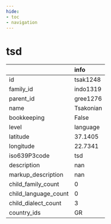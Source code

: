```yaml
---
hide:
- toc
- navigation
---
```

# tsd
|                      | info      |
|:---------------------|:----------|
| id                   | tsak1248  |
| family_id            | indo1319  |
| parent_id            | gree1276  |
| name                 | Tsakonian |
| bookkeeping          | False     |
| level                | language  |
| latitude             | 37.1405   |
| longitude            | 22.7341   |
| iso639P3code         | tsd       |
| description          | nan       |
| markup_description   | nan       |
| child_family_count   | 0         |
| child_language_count | 0         |
| child_dialect_count  | 3         |
| country_ids          | GR        |